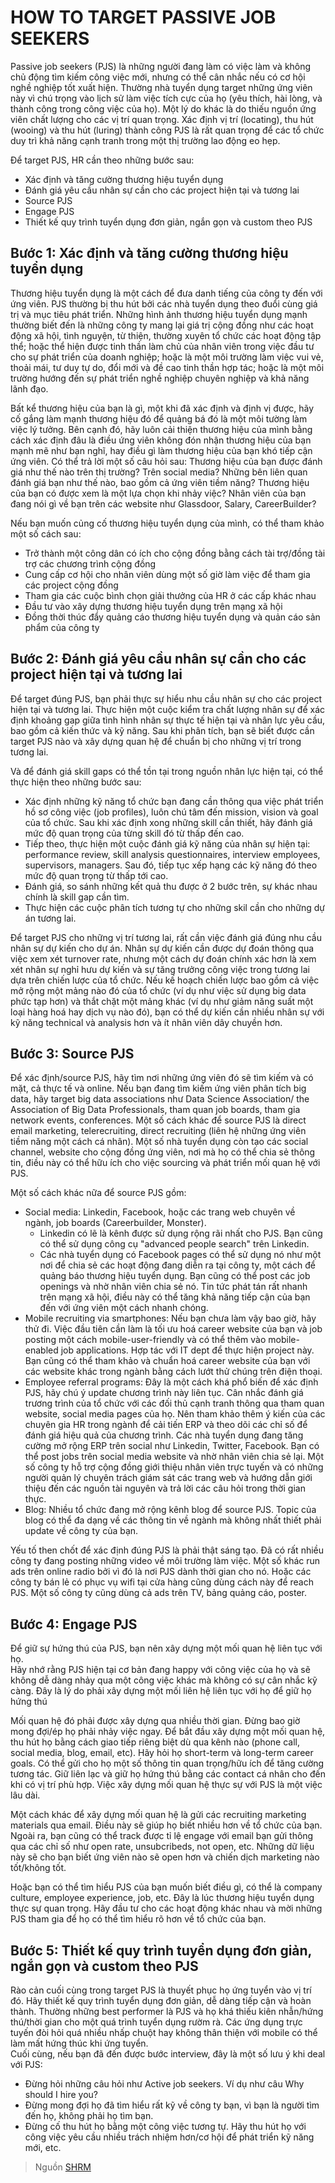 # HOW TO TARGET PASSIVE JOB SEEKERS


Passive job seekers (PJS) là những người đang làm có việc làm và không chủ động tìm kiếm công việc mới, nhưng có thể cân nhắc nếu có cơ hội nghề nghiệp tốt xuất hiện. Thường nhà tuyển dụng target những ứng viên này vì chú trọng vào lịch sử làm việc tích cực của họ (yêu thích, hài lòng, và thành công trong công việc của họ). Một lý do khác là do thiếu nguồn ứng viên chất lượng cho các vị trí quan trọng. Xác định vị trí (locating), thu hút (wooing) và thu hút (luring) thành công PJS là rất quan trọng để các tổ chức duy trì khả năng cạnh tranh trong một thị trường lao động eo hẹp.  

Để target PJS, HR cần theo những bước sau:  
* Xác định và tăng cường thương hiệu tuyển dụng
* Đánh giá yêu cầu nhân sự cần cho các project hiện tại và tương lai
* Source PJS
* Engage PJS
* Thiết kế quy trình tuyển dụng đơn giản, ngắn gọn và custom theo PJS 

## Bước 1: Xác định và tăng cường thương hiệu tuyển dụng
Thương hiệu tuyển dụng là một cách để đưa danh tiếng của công ty đến với ứng viên. PJS thường bị thu hút bởi các nhà tuyển dụng theo đuổi cùng giá trị và mục tiêu phát triển. Những hình ảnh thương hiệu tuyển dụng mạnh thường biết đến là những công ty mang lại giá trị cộng đồng như các hoạt động xã hội, tình nguyện, từ thiện, thường xuyên tổ chức các hoạt động tập thể; hoặc thể hiện được tinh thần làm chủ của nhân viên trong việc đầu tư cho sự phát triển của doanh nghiệp; hoặc là một môi trường làm việc vui vẻ, thoải mái, tư duy tự do, đổi mới và đề cao tinh thần hợp tác; hoặc là một môi trường hướng đến sự phát triển nghề nghiệp chuyên nghiệp và khả năng lãnh đạo.   

Bất kể thương hiệu của bạn là gì, một khi đã xác định và định vị được, hãy cố gắng làm mạnh thương hiệu đó để quảng bá đó là một môi tường làm việc lý tưởng. Bên cạnh đó, hãy luôn cải thiện thương hiệu của mình bằng cách xác định đâu là điều ứng viên không đón nhận thương hiệu của bạn mạnh mẽ như bạn nghĩ, hay điều gì làm thương hiệu của bạn khó tiếp cận ứng viên. Có thể trả lời một số câu hỏi sau: Thương hiệu của bạn được đánh giá như thế nào trên thị trường? Trên social media? Những bên liên quan đánh giá bạn như thế nào, bao gồm cả ứng viên tiềm năng? Thương hiệu của bạn có được xem là một lựa chọn khi nhảy việc? Nhân viên của bạn đang nói gì về bạn trên các website như Glassdoor, Salary, CareerBuilder?  

Nếu bạn muốn củng cố thương hiệu tuyển dụng của mình, có thể tham khảo một số cách sau:  
* Trở thành một công dân có ích cho cộng đồng bằng cách tài trợ/đồng tài trợ các chương trình cộng đồng
* Cung cấp cơ hội cho nhân viên dùng một số giờ làm việc để tham gia các project cộng đồng
* Tham gia các cuộc bình chọn giải thưởng của HR ở các cấp khác nhau 
* Đầu tư vào xây dựng thương hiệu tuyển dụng trên mạng xã hội 
* Đồng thời thúc đẩy quảng cáo thương hiệu tuyển dụng và quản cáo sản phẩm của công ty

## Bước 2: Đánh giá yêu cầu nhân sự cần cho các project hiện tại và tương lai 

Để target đúng PJS, bạn phải thực sự hiểu nhu cầu nhân sự cho các project hiện tại và tương lai. Thực hiện một cuộc kiểm tra chất lượng nhân sự để xác định khoảng gap giữa tình hình nhân sự thực tế hiện tại và nhân lực yêu cầu, bao gồm cả kiến thức và kỹ năng. Sau khi phân tích, bạn sẽ biết được cần target PJS nào và xây dựng quan hệ để chuẩn bị cho những vị trí trong tương lai.   

Và để đánh giá skill gaps có thể tồn tại trong nguồn nhân lực hiện tại, có thể thực hiện theo những bước sau:  
* Xác định những kỹ năng tổ chức bạn đang cần thông qua việc phát triển hồ sơ công việc (job profiles), luôn chú tâm đến mission, vision và goal của tổ chức. Sau khi xác định xong những skill cần thiết, hãy đánh giá mức độ quan trọng của từng skill đó từ thấp đến cao. 
* Tiếp theo, thực hiện một cuộc đánh giá kỹ năng của nhân sự hiện tại: performance review, skill analysis questionnaires, interview employees, supervisors, managers. Sau đó, tiếp tục xếp hạng các kỹ năng đó theo mức độ quan trọng từ thấp tới cao.
*  Đánh giá, so sánh những kết quả thu được ở 2 bước trên, sự khác nhau chính là skill gap cần tìm. 
* Thực hiện các cuộc phân tích tương tự cho những skil cần cho những dự án tương lai.   

Để target PJS cho những vị trí tương lai, rất cần việc đánh giá đúng nhu cầu nhân sự dự kiến cho dự án. Nhân sự dự kiến cần được dự đoán thông qua việc xem xét turnover rate, nhưng một cách dự đoán chính xác hơn là xem xét nhân sự nghỉ hưu dự kiến và sự tăng trưởng công việc trong tương lai dựa trên chiến lược của tổ chức. Nếu kế hoạch chiến lược  bao gồm cả việc mở rộng một mảng nào đó của tổ chức (ví dụ như việc sử dụng big data phức tạp hơn) và thắt chặt một mảng khác (ví dụ như giảm năng suất một loại hàng hoá hay dịch vụ nào đó), bạn có thể dự kiến cần nhiều nhân sự với kỹ năng technical và analysis hơn và ít nhân viên dây chuyền hơn.  

## Bước 3: Source PJS 

Để xác định/source PJS, hãy tìm nơi những ứng viên đó sẽ tìm kiếm và có mặt, cả thực tế và online. Nếu bạn đang tìm kiếm ứng viên phân tích big data, hãy target big data associations như Data Science Association/ the Association of Big Data Professionals, tham quan job boards, tham gia network events, conferences. Một số cách khác để source PJS là direct email marketing, telerecruiting, direct recruiting (liên hệ những ứng viên tiềm năng một cách cá nhân). Một số nhà tuyển dụng còn tạo các social channel, website cho cộng đồng ứng viên, nơi mà họ có thể chia sẻ thông tin, điều này có thể hữu ích cho việc sourcing và phát triển mối quan hệ với PJS.  

Một số cách khác nữa để source PJS gồm:  
* Social media: Linkedin, Facebook, hoặc các trang web chuyên về ngành, job boards (Careerbuilder, Monster). 
  * Linkedin có lẽ là kênh được sử dụng rộng rãi nhất cho PJS. Bạn cũng có thể sử dụng công cụ "advanced people search" trên Linkedin. 
  * Các nhà tuyển dụng có Facebook pages có thể sử dụng nó như một nơi để chia sẻ các hoạt động đang diễn ra tại công ty, một cách để quảng báo thương hiệu tuyển dụng. Bạn cũng có thể post các job openings và nhờ nhân viên chia sẻ nó. Tin tức phát tán rất nhanh trên mạng xã hội, điều này có thể tăng khả năng tiếp cận của bạn đến với ứng viên một cách nhanh chóng.  
* Mobile recruiting via smartphones: Nếu bạn chưa làm vậy bao giờ, hãy thử đi. Việc đầu tiên cần làm là tối ưu hoá career website của bạn và job posting một cách mobile-user-friendly và có thể thêm vào mobile-enabled job applications. Hợp tác với IT dept để thực hiện project này. Bạn cũng có thể tham khảo và chuẩn hoá career website của bạn với các website khác trong ngành bằng cách lướt thử chúng trên điện thoại.   
* Employee referral programs: Đây là một cách khá phổ biến để xác định PJS, hãy chú ý update chương trình này liên tục. Cân nhắc đánh giá trương trình của tổ chức với các đối thủ cạnh tranh thông qua tham quan website, social media pages của họ. Nên tham khảo thêm ý kiến của các chuyên gia HR trong ngành để cải tiến ERP và theo dõi các chỉ số để đánh giá hiệu quả của chương trình. Các nhà tuyển dụng đang tăng cường mở rộng ERP trên social như Linkedin, Twitter, Facebook. Bạn có thể post jobs trên social media website và nhờ nhân viên chia sẻ lại. Một số công ty hỗ trợ cộng đồng giới thiệu nhân viên trực tuyến và có những người quản lý chuyên trách giám sát các trang web và hướng dẫn giới thiệu đến các nguồn tài nguyên và trả lời các câu hỏi trong thời gian thực.
* Blog: Nhiều tổ chức đang mở rộng kênh blog để source PJS. Topic của blog có thể đa dạng về các thông tin về ngành mà không nhất thiết phải update về công ty của bạn. 

Yếu tố then chốt để xác định đúng PJS là phải thật sáng tạo. Đã có rất nhiều công ty đang posting những video về môi trường làm việc. Một số khác run ads trên online radio bởi vì đó là nơi PJS dành thời gian cho nó. Hoặc các công ty bán lẻ có phục vụ wifi tại cửa hàng cũng dùng cách này để reach PJS. Một số công ty cũng dùng cả ads trên TV, bảng quảng cáo, poster.  

## Bước 4: Engage PJS 
  
Để giữ sự hứng thú của PJS, bạn nên xây dựng một mối quan hệ liên tục với họ.  
Hãy nhớ rằng PJS hiện tại cơ bản đang happy với công việc của họ và sẽ không dễ dàng nhảy qua một công việc khác mà không có sự cân nhắc kỹ càng. Đây là lý do phải xây dựng một mối liên hệ liên tục với họ để giữ họ hứng thú  

Mối quan hệ đó phải được xây dựng qua nhiều thời gian. Đừng bao giờ mong đợi/ép họ phải nhảy việc ngay. Để bắt đầu xây dựng một mối quan hệ, thu hút họ bằng cách giao tiếp riêng biệt dù qua kênh nào (phone call, social media, blog, email, etc). Hãy hỏi họ short-term và long-term career goals. Có thể gửi cho họ một số thông tin quan trọng/hữu ích để tăng cường tương tác. Giữ liên lạc và giữ họ hứng thú bằng các contact cá nhân cho đến khi có vị trí phù hợp. Việc xây dựng mối quan hệ thực sự với PJS là một việc lâu dài.  

Một cách khác để xây dựng mối quan hệ là gửi các recruiting marketing materials qua email. Điều này sẽ giúp họ biết nhiều hơn về tổ chức của bạn. Ngoài ra, bạn cũng có thể track được tỉ lệ engage với email bạn gửi thông qua các chỉ số như open rate, unsubcribeds, not open, etc. Những dữ liệu này sẽ cho bạn biết ứng viên nào sẽ open hơn và chiến dịch marketing nào tốt/không tốt.  

Hoặc bạn có thể tìm hiểu PJS của bạn muốn biết điều gì, có thể là company culture, employee experience, job, etc. Đây là lúc thương hiệu tuyển dụng thực sự quan trọng. Hãy đầu tư cho các hoạt động khác nhau và mời những PJS tham gia để họ có thể tìm hiểu rõ hơn về tổ chức của bạn.   

## Bước 5: Thiết kế quy trình tuyển dụng đơn giản, ngắn gọn và custom theo PJS 

Rào cản cuối cùng trong target PJS là thuyết phục họ ứng tuyển vào vị trí đó. Hãy thiết kế quy trình tuyển dụng đơn giản, dễ dàng tiếp cận và hoàn thành. Thường những best performer là PJS và họ khá thiếu kiên nhẫn/hứng thú/thời gian cho một quá trình tuyển dụng rườm rà. Các ứng dụng trực tuyến đòi hỏi quá nhiều nhấp chuột hay không thân thiện với mobile có thể làm mất hứng thúc khi ứng tuyển.  
Cuối cùng, nếu bạn đã đến được bước interview, đây là một số lưu ý khi deal với PJS:  
* Đừng hỏi những câu hỏi như Active job seekers. Ví dụ như câu Why should I hire you?
* Đừng mong đợi họ đã tìm hiểu rất kỹ về công ty bạn, vì bạn là người tìm đến họ, không phải họ tìm bạn.
* Đừng cố thu hút họ bằng một công việc tương tự. Hãy thu hút họ với công việc yêu cầu nhiều trách nhiệm hơn/cơ hội để phát triển kỹ năng mới, etc.   

> Nguồn [SHRM](https://www.shrm.org/resourcesandtools/tools-and-samples/how-to-guides/pages/how-to-target-passive-job-seekers.aspx)  

